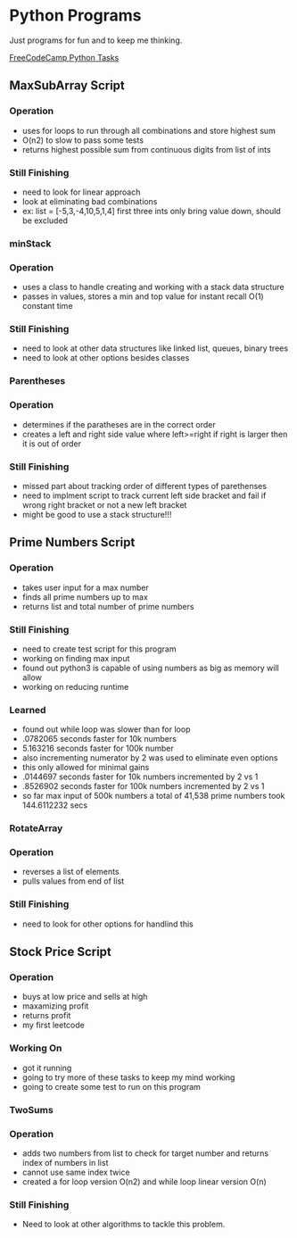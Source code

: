 # Python Programs
Just programs for fun and to keep me thinking.

[FreeCodeCamp Python Tasks](https://replit.com/@RonaldGRowe)

## MaxSubArray Script
### Operation
* uses for loops to run through all combinations and store highest sum
* O(n2) to slow to pass some tests
* returns highest possible sum from continuous digits from list of ints
### Still Finishing
* need to look for linear approach
* look at eliminating bad combinations
* ex: list = [-5,3,-4,10,5,1,4] first three ints only bring value down, should be excluded

### minStack
### Operation
* uses a class to handle creating and working with a stack data structure
* passes in values, stores a min and top value for instant recall O(1) constant time
### Still Finishing
* need to look at other data structures like linked list, queues, binary trees
* need to look at other options besides classes

### Parentheses
### Operation
* determines if the paratheses are in the correct order
* creates a left and right side value where left>=right if right is larger then it is out of order
### Still Finishing
* missed part about tracking order of different types of parethenses
* need to implment script to track current left side bracket and fail if wrong right bracket or not a new left bracket
* might be good to use a stack structure!!!

## Prime Numbers Script
### Operation
* takes user input for a max number
* finds all prime numbers up to max
* returns list and total number of prime numbers
### Still Finishing
* need to create test script for this program
* working on finding max input
* found out python3 is capable of using numbers as big as memory will allow
* working on reducing runtime
### Learned
* found out while loop was slower than for loop 
* .0782065 seconds faster for 10k numbers
* 5.163216 seconds faster for 100k number
* also incrementing numerator by 2 was used to eliminate even options
* this only allowed for minimal gains
* .0144697 seconds faster for 10k numbers incremented by 2 vs 1
* .8526902 seconds faster for 100k numbers incremented by 2 vs 1
* so far max input of 500k numbers a total of 41,538 prime numbers took 144.6112232 secs

### RotateArray
### Operation
* reverses a list of elements
* pulls values from end of list 
### Still Finishing
* need to look for other options for handlind this

## Stock Price Script
### Operation 
* buys at low price and sells at high
* maxamizing profit
* returns profit
* my first leetcode
### Working On
* got it running
* going to try more of these tasks to keep my mind working
* going to create some test to run on this program

### TwoSums
### Operation
* adds two numbers from list to check for target number and returns index of numbers in list
* cannot use same index twice
* created a for loop version O(n2) and while loop linear version O(n)
### Still Finishing
* Need to look at other algorithms to tackle this problem.
